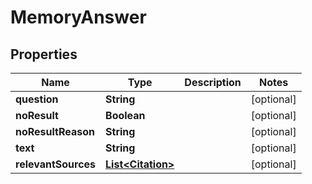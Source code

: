 

# MemoryAnswer


## Properties

| Name | Type | Description | Notes |
|------------ | ------------- | ------------- | -------------|
|**question** | **String** |  |  [optional] |
|**noResult** | **Boolean** |  |  [optional] |
|**noResultReason** | **String** |  |  [optional] |
|**text** | **String** |  |  [optional] |
|**relevantSources** | [**List&lt;Citation&gt;**](Citation.md) |  |  [optional] |



